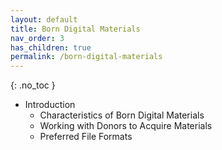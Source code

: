 ```yaml
---
layout: default
title: Born Digital Materials
nav_order: 3
has_children: true
permalink: /born-digital-materials
---
```


{: .no_toc }

- Introduction
    - Characteristics of Born Digital Materials
    - Working with Donors to Acquire Materials
    - Preferred File Formats